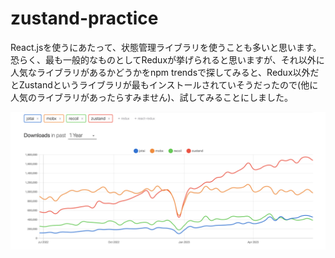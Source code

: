 # zustand-practice

React.jsを使うにあたって、状態管理ライブラリを使うことも多いと思います。恐らく、最も一般的なものとしてReduxが挙げられると思いますが、それ以外に人気なライブラリがあるかどうかをnpm trendsで探してみると、Redux以外だとZustandというライブラリが最もインストールされていそうだったので(他に人気のライブラリがあったらすみません)、試してみることにしました。

![npm trendsの画像](./npm-trends.png)